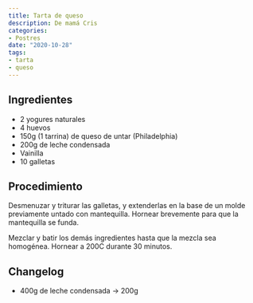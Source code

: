 ```yaml
---
title: Tarta de queso
description: De mamá Cris
categories:
- Postres
date: "2020-10-28"
tags:
- tarta
- queso
---
```


## Ingredientes

- 2 yogures naturales
- 4 huevos
- 150g (1 tarrina) de queso de untar (Philadelphia)
- 200g de leche condensada
- Vainilla
- 10 galletas

## Procedimiento

Desmenuzar y triturar las galletas, y extenderlas en la base de un molde previamente untado con mantequilla. Hornear brevemente para que la mantequilla se funda.

Mezclar y batir los demás ingredientes hasta que la mezcla sea homogénea. Hornear a 200C durante 30 minutos.


## Changelog

- 400g de leche condensada -> 200g
